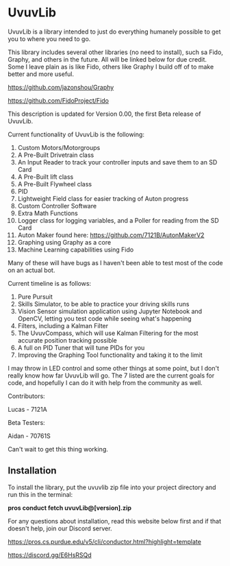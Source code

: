 # UvuvLib

UvuvLib is a library intended to just do everything humanely possible to get you to where you need to go.

This library includes several other libraries (no need to install), such sa Fido, Graphy, and others in the future. 
All will be linked below for due credit. Some I leave plain as is like Fido, others like Graphy I build off of to 
make better and more useful.

https://github.com/jazonshou/Graphy

https://github.com/FidoProject/Fido

This description is updated for Version 0.00, the first Beta release of UvuvLib.

Current functionality of UvuvLib is the following:

1. Custom Motors/Motorgroups
2. A Pre-Built Drivetrain class
3. An Input Reader to track your controller inputs and save them to an SD Card
4. A Pre-Built lift class
5. A Pre-Built Flywheel class
6. PID
7. Lightweight Field class for easier tracking of Auton progress 
8. Custom Controller Software
9. Extra Math Functions
10. Logger class for logging variables, and a Poller for reading from the SD Card
11. Auton Maker found here: https://github.com/7121B/AutonMakerV2
12. Graphing using Graphy as a core
13. Machine Learning capabilities using Fido 

Many of these will have bugs as I haven't been able to test most of the code on an actual bot.

Current timeline is as follows:

1. Pure Pursuit 
2. Skills Simulator, to be able to practice your driving skills runs
3. Vision Sensor simulation application using Jupyter Notebook and OpenCV, letting you test code while seeing what's happening
4. Filters, including a Kalman Filter
5. The UvuvCompass, which will use Kalman Filtering for the most accurate position tracking possible
6. A full on PID Tuner that will tune PIDs for you
7. Improving the Graphing Tool functionality and taking it to the limit

I may throw in LED control and some other things at some point, but I don't really know how far UvuvLib will go. The 7 listed are the current goals for code, and hopefully I can do it with help from the community as well.

Contributors:

Lucas - 7121A

Beta Testers:

Aidan - 70761S

Can't wait to get this thing working. 

## Installation

To install the library, put the uvuvlib zip file into your project directory and run this in the terminal:

**pros conduct fetch uvuvLib@[version].zip**

For any questions about installation, read this website below first and if that doesn't help, join our Discord server.

https://pros.cs.purdue.edu/v5/cli/conductor.html?highlight=template

https://discord.gg/E6HsRSQd
